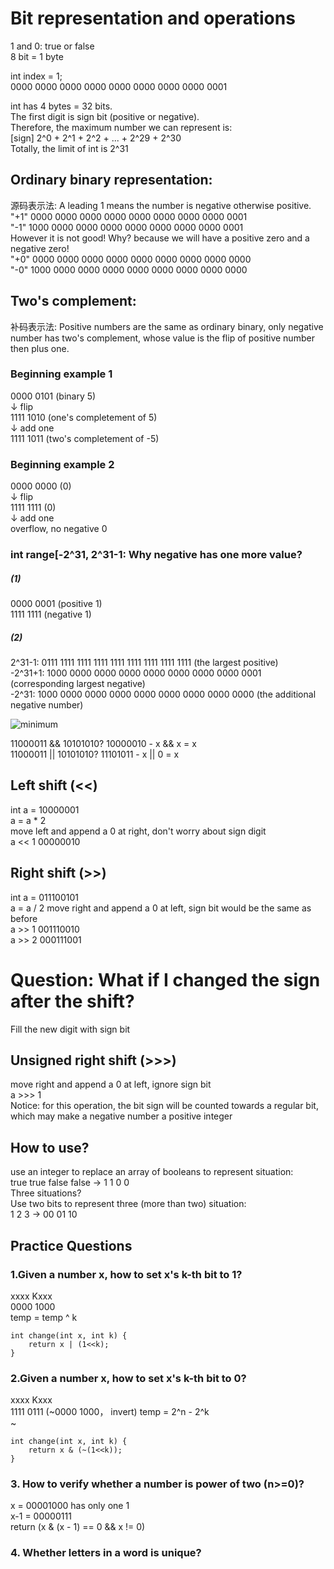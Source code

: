 # Bit representation and operations
  
1 and 0: true or false   
8 bit = 1 byte  
  
int index = 1;  
0000 0000 0000 0000 0000 0000 0000 0000 0001  
  
int has 4 bytes = 32 bits.  
The first digit is sign bit (positive or negative).  
Therefore, the maximum number we can represent is:   
[sign] 2^0 + 2^1 + 2^2 + ... + 2^29 + 2^30   
Totally, the limit of int is 2^31  


## Ordinary binary representation:
源码表示法: A leading 1 means the number is negative otherwise positive.  
"+1" 0000 0000 0000 0000 0000 0000 0000 0000 0001  
"-1" 1000 0000 0000 0000 0000 0000 0000 0000 0001   
However it is not good! Why? because we will have a positive zero and a negative zero!  
"+0" 0000 0000 0000 0000 0000 0000 0000 0000 0000  
"-0" 1000 0000 0000 0000 0000 0000 0000 0000 0000  


## Two's complement:  
补码表示法: Positive numbers are the same as ordinary binary, only negative number has two's complement, whose value is the flip of positive number then plus one.  

### Beginning example 1
0000 0101  (binary 5)  
↓ flip  
1111 1010  (one's completement of 5)   
↓ add one  
1111 1011  (two's completement of -5)  

### Beginning example 2
0000 0000 (0)  
↓ flip  
1111 1111 (0)  
↓ add one  
overflow, no negative 0   

### int range[-2^31, 2^31-1: Why negative has one more value?  
##### (1)
0000 0001 (positive 1)  
1111 1111 (negative 1)  
##### (2)
2^31-1:  0111 1111 1111 1111 1111 1111 1111 1111 1111 (the largest positive)  
-2^31+1: 1000 0000 0000 0000 0000 0000 0000 0000 0001 (corresponding largest negative)  
-2^31:   1000 0000 0000 0000 0000 0000 0000 0000 0000 (the additional negative number)  

![minimum](https://cloud.githubusercontent.com/assets/14355257/20159085/7c3d3382-a6ac-11e6-8db7-728e722cadf9.png)  


11000011 && 10101010? 10000010 - x && x = x    
11000011 || 10101010? 11101011 - x || 0 = x  

## Left shift (<<)  
int a = 10000001  
a = a * 2  
move left and append a 0 at right, don't worry about sign digit  
a << 1  00000010  

## Right shift (>>)  
int a = 011100101  
a = a / 2
move right and append a 0 at left, sign bit would be the same as before  
a >> 1  001110010  
a >> 2  000111001  

# Question: What if I changed the sign after the shift? 
Fill the new digit with sign bit  

## Unsigned right shift (>>>)  
move right and append a 0 at left, ignore sign bit  
a >>> 1  
Notice: for this operation, the bit sign will be counted towards a regular bit, which may make a negative number a positive integer  

## How to use?  
use an integer to replace an array of booleans to represent situation:  
true true false false -> 1 1 0 0    
Three situations?   
Use two bits to represent three (more than two) situation:    
1 2 3 -> 00 01 10   

## Practice Questions
### 1.Given a number x, how to set x's k-th bit to 1?  
xxxx Kxxx  
0000 1000  
temp = temp ^ k  
```
int change(int x, int k) {
    return x | (1<<k);    
}
```
### 2.Given a number x, how to set x's k-th bit to 0?  
xxxx Kxxx  
1111 0111  (~0000 1000， invert)
temp = 2^n - 2^k  
~ 
```
int change(int x, int k) {
    return x & (~(1<<k));    
}
```
### 3. How to verify whether a number is power of two (n>=0)? 
x   = 00001000 has only one 1  
x-1 = 00000111   
return (x & (x - 1) == 0 && x != 0)

### 4. Whether letters in a word is unique?  

